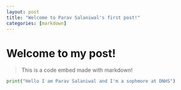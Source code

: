 ```yaml
---
layout: post
title: "Welcome to Parav Salaniwal's first post!"
categories: [markdown]
---
```

# Welcome to my post!

> This is a code embed made with markdown!
```python
print("Hello I am Parav Salaniwal and I'm a sophmore at DNHS")
```